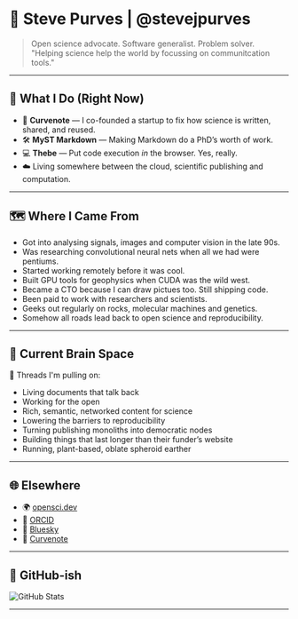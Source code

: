 # 🧬 Steve Purves | @stevejpurves

> Open science advocate. Software generalist. Problem solver.  
> "Helping science help the world by focussing on communitcation tools."

---

## 🧪 What I Do (Right Now)

- 🧠 **Curvenote** — I co-founded a startup to fix how science is written, shared, and reused.
- 🛠 **MyST Markdown** — Making Markdown do a PhD’s worth of work.
- 💻 **Thebe** — Put code execution *in* the browser. Yes, really.
- ☁️ Living somewhere between the cloud, scientific publishing and computation.

---

## 🗺 Where I Came From

- Got into analysing signals, images and computer vision in the late 90s.
- Was researching convolutional neural nets when all we had were pentiums.
- Started working remotely before it was cool.
- Built GPU tools for geophysics when CUDA was the wild west.
- Became a CTO because I can draw pictues too. Still shipping code.
- Been paid to work with researchers and scientists.
- Geeks out regularly on rocks, molecular machines and genetics.
- Somehow all roads lead back to open science and reproducibility.

---

## 🧠 Current Brain Space

🧵 Threads I'm pulling on:
- Living documents that talk back
- Working for the open
- Rich, semantic, networked content for science
- Lowering the barriers to reproducibility
- Turning publishing monoliths into democratic nodes
- Building things that last longer than their funder’s website
- Running, plant-based, oblate spheroid earther

---

## 🌐 Elsewhere

- 🌍 [opensci.dev](https://opensci.dev)
- 🧬 [ORCID](https://orcid.org/0000-0002-0760-5497)
- 🌌 [Bluesky](https://bsky.app/profile/opensci.dev)
- 🧠 [Curvenote](https://curvenote.com)

---

## 🤖 GitHub-ish

![GitHub Stats](https://github-readme-stats.vercel.app/api?username=stevejpurves&show_icons=true&theme=radical)

---

